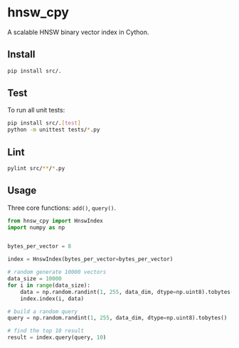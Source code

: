 # hnsw_cpy

A scalable HNSW binary vector index in Cython.

## Install

```bash
pip install src/.
```

## Test

To run all unit tests:

```bash
pip install src/.[test]
python -m unittest tests/*.py
```

## Lint

```bash
pylint src/**/*.py
```


## Usage

Three core functions: `add()`, `query()`.

```python
from hnsw_cpy import HnswIndex
import numpy as np


bytes_per_vector = 8

index = HnswIndex(bytes_per_vector=bytes_per_vector)

# random generate 10000 vectors
data_size = 10000
for i in range(data_size):
    data = np.random.randint(1, 255, data_dim, dtype=np.uint8).tobytes()
    index.index(i, data)

# build a random query
query = np.random.randint(1, 255, data_dim, dtype=np.uint8).tobytes()

# find the top 10 result
result = index.query(query, 10)
```
